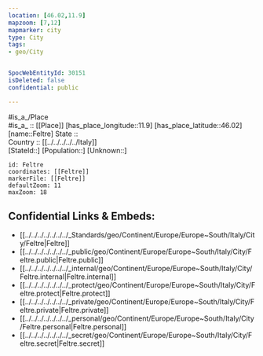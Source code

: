 ```yaml
---
location: [46.02,11.9] 
mapzoom: [7,12] 
mapmarker: city 
type: City
tags:
- geo/City


SpocWebEntityId: 30151
isDeleted: false
confidential: public

---
```

#is_a_/Place  
#is_a_ :: [[Place]] 
[has_place_longitude::11.9] 
[has_place_latitude::46.02] 
[name::Feltre] 
State ::  
Country :: [[../../../../../Italy]]  
[StateId::] 
[Population::] 
[Unknown::] 


```leaflet
id: Feltre
coordinates: [[Feltre]] 
markerFile: [[Feltre]] 
defaultZoom: 11 
maxZoom: 18
```


## Confidential Links & Embeds: 
- [[../../../../../../../_Standards/geo/Continent/Europe/Europe~South/Italy/City/Feltre|Feltre]] 
- [[../../../../../../../_public/geo/Continent/Europe/Europe~South/Italy/City/Feltre.public|Feltre.public]] 
- [[../../../../../../../_internal/geo/Continent/Europe/Europe~South/Italy/City/Feltre.internal|Feltre.internal]] 
- [[../../../../../../../_protect/geo/Continent/Europe/Europe~South/Italy/City/Feltre.protect|Feltre.protect]] 
- [[../../../../../../../_private/geo/Continent/Europe/Europe~South/Italy/City/Feltre.private|Feltre.private]] 
- [[../../../../../../../_personal/geo/Continent/Europe/Europe~South/Italy/City/Feltre.personal|Feltre.personal]] 
- [[../../../../../../../_secret/geo/Continent/Europe/Europe~South/Italy/City/Feltre.secret|Feltre.secret]] 
